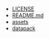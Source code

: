 - [LICENSE](https://crazyh2.github.io/Bigstone/components/LICENSE)
- [README.md](https://crazyh2.github.io/Bigstone/components/README.md)
- [assets](https://crazyh2.github.io/Bigstone/components/assets)
- [datapack](https://crazyh2.github.io/Bigstone/components/datapack)
